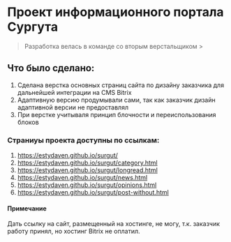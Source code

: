 # Проект информационного портала Сургута

> Разработка велась в команде со вторым верстальщиком > 

## Что было сделано:
 1. Сделана верстка основных страниц сайта по дизайну заказчика для дальнейшей интеграции на CMS Bitrix
 2. Адаптивную версию продумывали сами, так как заказчик дизайн адаптивной версии не предоставлял
 3. При верстке учитываля принцип блочности и переиспользования блоков

### Страниуы проекта доступны по ссылкам:

1. https://estydaven.github.io/surgut/
2. https://estydaven.github.io/surgut/category.html
3. https://estydaven.github.io/surgut/longread.html
4. https://estydaven.github.io/surgut/news.html
5. https://estydaven.github.io/surgut/opinions.html
6. https://estydaven.github.io/surgut/post-without.html

#### Примечание

Дать ссылку на сайт, размещенный на хостинге, не могу, т.к. заказчик работу принял, но хостинг Bitrix не оплатил.


